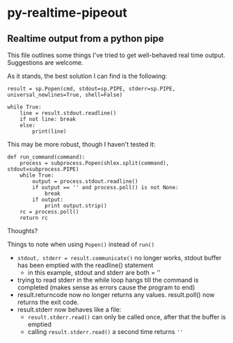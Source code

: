 # py-realtime-pipeout


## Realtime output from a python pipe

This file outlines some things I've tried to get well-behaved real time output.  Suggestions are welcome.

As it stands, the best solution I can find is the following:

```
result = sp.Popen(cmd, stdout=sp.PIPE, stderr=sp.PIPE, universal_newlines=True, shell=False)

while True:
    line = result.stdout.readline()
    if not line: break
    else:
        print(line)
```

This may be more robust, though I haven't tested it:

```
def run_command(command):
    process = subprocess.Popen(shlex.split(command), stdout=subprocess.PIPE)
    while True:
        output = process.stdout.readline()
        if output == '' and process.poll() is not None:
            break
        if output:
            print output.strip()
    rc = process.poll()
    return rc
```

Thoughts?

Things to note when using `Popen()` instead of `run()`

- `stdout, stderr = result.communicate()` no longer works, stdout buffer has been emptied with the readline() statement
  - in this example, stdout and stderr are both = ''
- trying to read stderr in the while loop hangs till the command is completed (makes sense as errors cause the program to end)
- result.returncode now no longer returns any values.  result.poll() now returns the exit code.
- result.stderr now behaves like a file:
    - `result.stderr.read()` can only be called once, after that the buffer is emptied
    - calling `result.stderr.read()` a second time returns `''`
